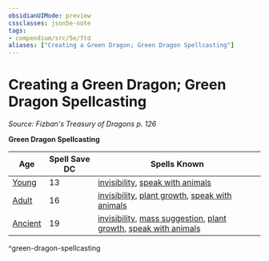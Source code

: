 ```yaml
---
obsidianUIMode: preview
cssclasses: json5e-note
tags:
- compendium/src/5e/ftd
aliases: ["Creating a Green Dragon; Green Dragon Spellcasting"]
---
```

# Creating a Green Dragon; Green Dragon Spellcasting
*Source: Fizban's Treasury of Dragons p. 126* 

**Green Dragon Spellcasting**

| Age | Spell Save DC | Spells Known |
|-----|---------------|--------------|
| [Young](Mechanics/bestiary/dragon/young-green-dragon.md) | 13 | [invisibility](Mechanics/spells/invisibility.md), [speak with animals](Mechanics/spells/speak-with-animals.md) |
| [Adult](Mechanics/bestiary/dragon/adult-green-dragon.md) | 16 | [invisibility](Mechanics/spells/invisibility.md), [plant growth](Mechanics/spells/plant-growth.md), [speak with animals](Mechanics/spells/speak-with-animals.md) |
| [Ancient](Mechanics/bestiary/dragon/ancient-green-dragon.md) | 19 | [invisibility](Mechanics/spells/invisibility.md), [mass suggestion](Mechanics/spells/mass-suggestion.md), [plant growth](Mechanics/spells/plant-growth.md), [speak with animals](Mechanics/spells/speak-with-animals.md) |
^green-dragon-spellcasting